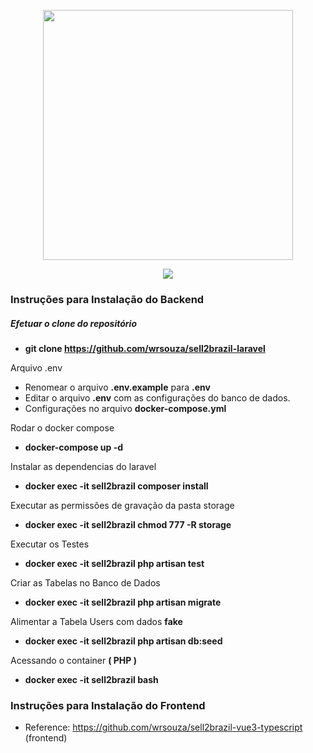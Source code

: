 <p align="center"><a href="https://laravel.com" target="_blank"><img src="https://raw.githubusercontent.com/laravel/art/master/logo-lockup/5%20SVG/2%20CMYK/1%20Full%20Color/laravel-logolockup-cmyk-red.svg" width="400"></a></p>

<p align="center">
<img src="https://github.com/wrsouza/sell2brazil-laravel/workflows/ci-php/badge.svg">
</p>

### Instruções para Instalação do Backend

##### Efetuar o clone do repositório
- <b>git clone https://github.com/wrsouza/sell2brazil-laravel</b>

Arquivo .env

- Renomear o arquivo <b>.env.example</b> para <b>.env</b>
- Editar o arquivo <b>.env</b> com as configurações do banco de dados.
- Configurações no arquivo <b>docker-compose.yml</b>

Rodar o docker compose

- <b>docker-compose up -d</b>

Instalar as dependencias do laravel

- <b>docker exec -it sell2brazil composer install</b>

Executar as permissões de gravação da pasta storage

- <b>docker exec -it sell2brazil chmod 777 -R storage</b>

Executar os Testes

- <b>docker exec -it sell2brazil php artisan test</b>

Criar as Tabelas no Banco de Dados

- <b>docker exec -it sell2brazil php artisan migrate</b>

Alimentar a Tabela Users com dados <b>fake</b>

- <b>docker exec -it sell2brazil php artisan db:seed</b>

Acessando o container <b>( PHP )</b>

- <b>docker exec -it sell2brazil bash</b>


### Instruções para Instalação do Frontend

- Reference: https://github.com/wrsouza/sell2brazil-vue3-typescript (frontend)

